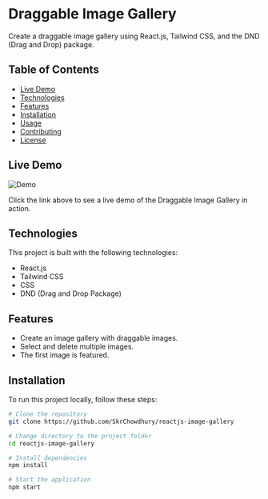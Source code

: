 # Draggable Image Gallery

Create a draggable image gallery using React.js, Tailwind CSS, and the DND (Drag and Drop) package.

## Table of Contents

- [Live Demo](#live-demo)
- [Technologies](#technologies)
- [Features](#features)
- [Installation](#installation)
- [Usage](#usage)
- [Contributing](#contributing)
- [License](#license)

## Live Demo

![Demo](https://reactjs-draggable-image-gallery.netlify.app/)

Click the link above to see a live demo of the Draggable Image Gallery in action.

## Technologies

This project is built with the following technologies:

- React.js
- Tailwind CSS
- CSS
- DND (Drag and Drop Package)

## Features

- Create an image gallery with draggable images.
- Select and delete multiple images.
- The first image is featured.

## Installation

To run this project locally, follow these steps:

```bash
# Clone the repository
git clone https://github.com/SkrChowdhury/reactjs-image-gallery

# Change directory to the project folder
cd reactjs-image-gallery

# Install dependencies
npm install

# Start the application
npm start
